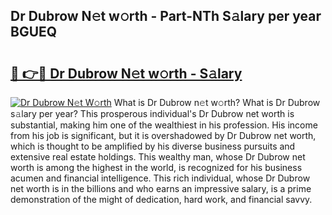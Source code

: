 ## Dr Dubrow N𝚎t w𝚘rth - Part-NTh S𝚊lary per year BGUEQ

# <h2><a href="http://gc36xxw.nevu.top/?p=Dr+Dubrow">🔗 👉🔴 Dr Dubrow N𝚎t w𝚘rth - S𝚊lary</a></h2>

[![Dr Dubrow N𝚎t W𝚘rth](https://i.imgur.com/Oavwk0R.jpeg)](http://gc36xxw.nevu.top/?p=Dr+Dubrow)
What is Dr Dubrow n𝚎t w𝚘rth? What is Dr Dubrow s𝚊lary per year?
This prosperous individual's Dr Dubrow net worth is substantial, making him one of the wealthiest in his profession. His income from his job is significant, but it is overshadowed by Dr Dubrow net worth, which is thought to be amplified by his diverse business pursuits and extensive real estate holdings. This wealthy man, whose Dr Dubrow net worth is among the highest in the world, is recognized for his business acumen and financial intelligence. This rich individual, whose Dr Dubrow net worth is in the billions and who earns an impressive salary, is a prime demonstration of the might of dedication, hard work, and financial savvy.
